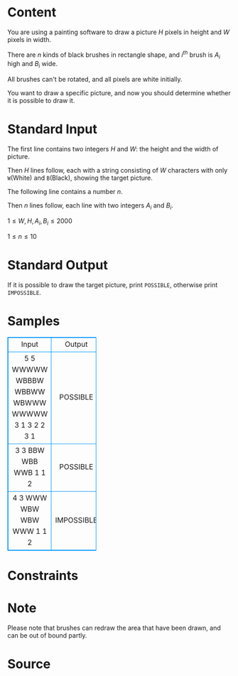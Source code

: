 
# Content

You are using a painting software to draw a picture $H$ pixels in height and $W$ pixels in width.

There are $n$ kinds of black brushes in rectangle shape, and $i^{th}$ brush is $A_i$ high and $B_i$ wide.

All brushes can't be rotated, and all pixels are white initially.

You want to draw a specific picture, and now you should determine whether it is possible to draw it.

# Standard Input

The first line contains two integers $H$ and $W$: the height and the width of picture.

Then $H$ lines follow, each with a string consisting of $W$ characters with only `W`(White) and `B`(Black), showing the target picture.

The following line contains a number $n$.

Then $n$ lines follow, each line with two integers $A_i$ and $B_i$.

$1\leq W, H, A_i, B_i\leq 2000$

$1\leq n\leq 10$

# Standard Output

If it is possible to draw the target picture, print `POSSIBLE`, otherwise print `IMPOSSIBLE`.

# Samples

<style>
        table,table tr th, table tr td { border:1px solid #0094ff; }
        table { width: 200px; min-height: 25px; line-height: 25px; text-align: center; border-collapse: collapse;}   
    </style>
<table>
	<tr>
		<td>Input</td>
		<td>Output</td>
	</tr>
<tr><td>5 5
WWWWW
WBBBW
WBBWW
WBWWW
WWWWW
3
1 3
2 2
3 1</td><td>POSSIBLE</td></tr><tr><td>3 3
BBW
WBB
WWB
1
1 2</td><td>POSSIBLE</td></tr><tr><td>4 3
WWW
WBW
WBW
WWW
1
1 2</td><td>IMPOSSIBLE</td></tr></table>


# Constraints



# Note

Please note that brushes can redraw the area that have been drawn, and can be out of bound partly.

# Source


